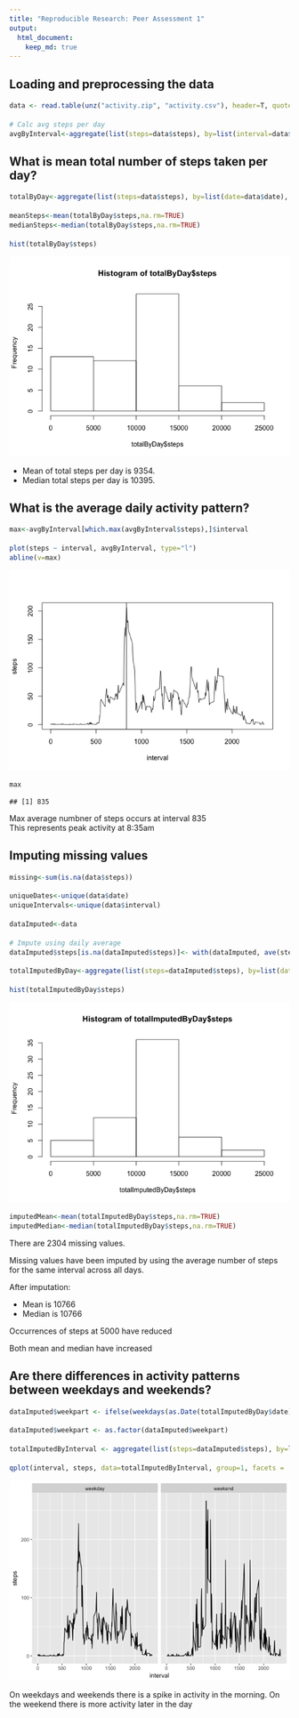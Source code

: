 ```yaml
---
title: "Reproducible Research: Peer Assessment 1"
output: 
  html_document:
    keep_md: true
---
```





## Loading and preprocessing the data


```r
data <- read.table(unz("activity.zip", "activity.csv"), header=T, quote="\"", sep=",")

# Calc avg steps per day
avgByInterval<-aggregate(list(steps=data$steps), by=list(interval=data$interval),  FUN=mean, na.rm=TRUE, na.action=NULL)
```



## What is mean total number of steps taken per day?



```r
totalByDay<-aggregate(list(steps=data$steps), by=list(date=data$date),  FUN=sum, na.rm=TRUE, na.action=NULL)

meanSteps<-mean(totalByDay$steps,na.rm=TRUE)
medianSteps<-median(totalByDay$steps,na.rm=TRUE)

hist(totalByDay$steps)
```

![](PA1_template_files/figure-html/unnamed-chunk-2-1.png)<!-- -->

- Mean of total steps per day is 9354.  
- Median total steps per day is 10395.


## What is the average daily activity pattern?

```r
max<-avgByInterval[which.max(avgByInterval$steps),]$interval

plot(steps ~ interval, avgByInterval, type="l")
abline(v=max)
```

![](PA1_template_files/figure-html/unnamed-chunk-3-1.png)<!-- -->

```r
max
```

```
## [1] 835
```

Max average numbner of steps occurs at interval 835  
This represents peak activity at 8:35am

## Imputing missing values

```r
missing<-sum(is.na(data$steps))

uniqueDates<-unique(data$date)
uniqueIntervals<-unique(data$interval)

dataImputed<-data

# Impute using daily average
dataImputed$steps[is.na(dataImputed$steps)]<- with(dataImputed, ave(steps, uniqueIntervals, FUN = function(x) mean(x, na.rm = TRUE)))[is.na(dataImputed$steps)]

totalImputedByDay<-aggregate(list(steps=dataImputed$steps), by=list(date=dataImputed$date),  FUN=sum, na.rm=TRUE, na.action=NULL)

hist(totalImputedByDay$steps)
```

![](PA1_template_files/figure-html/unnamed-chunk-4-1.png)<!-- -->

```r
imputedMean<-mean(totalImputedByDay$steps,na.rm=TRUE)
imputedMedian<-median(totalImputedByDay$steps,na.rm=TRUE)
```

There are 2304 missing values.

Missing values have been imputed by using the average number of steps for the same interval across all days.

After imputation:
- Mean is 10766
- Median is 10766

Occurrences of steps at 5000 have reduced

Both mean and median have increased

## Are there differences in activity patterns between weekdays and weekends?


```r
dataImputed$weekpart <- ifelse(weekdays(as.Date(totalImputedByDay$date))%in%c("Saturday","Sunday"),"weekend", "weekday")

dataImputed$weekpart <- as.factor(dataImputed$weekpart)

totalImputedByInterval <- aggregate(list(steps=dataImputed$steps), by=list(interval=dataImputed$interval, weekpart=dataImputed$weekpart),  FUN=mean, na.rm=TRUE, na.action=NULL)

qplot(interval, steps, data=totalImputedByInterval, group=1, facets = .~weekpart,geom="line")
```

![](PA1_template_files/figure-html/unnamed-chunk-5-1.png)<!-- -->

On weekdays and weekends there is a spike in activity in the morning.
On the weekend there is more activity later in the day



